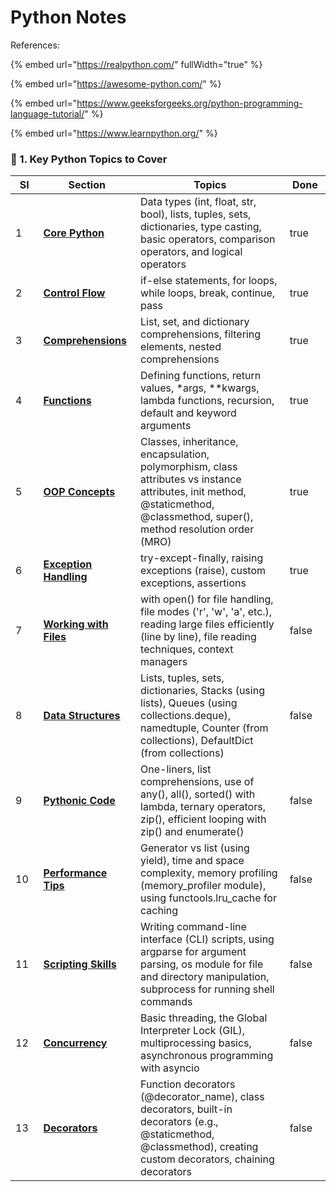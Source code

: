 # Python Notes

References:

{% embed url="https://realpython.com/" fullWidth="true" %}

{% embed url="https://awesome-python.com/" %}

{% embed url="https://www.geeksforgeeks.org/python-programming-language-tutorial/" %}

{% embed url="https://www.learnpython.org/" %}

### **📌 1. Key Python Topics to Cover**

<table><thead><tr><th width="49.6689453125">SI</th><th width="156.2066650390625">Section</th><th width="406.40850830078125">Topics</th><th width="72.42526245117188" data-type="checkbox">Done</th></tr></thead><tbody><tr><td>1</td><td><a href="core-python.md"><strong>Core Python</strong></a></td><td>Data types (int, float, str, bool), lists, tuples, sets, dictionaries, type casting, basic operators, comparison operators, and logical operators</td><td>true</td></tr><tr><td>2</td><td><a href="control-flow.md"><strong>Control Flow</strong></a></td><td>if-else statements, for loops, while loops, break, continue, pass</td><td>true</td></tr><tr><td>3</td><td><a href="comprehensions.md"><strong>Comprehensions</strong></a></td><td>List, set, and dictionary comprehensions, filtering elements, nested comprehensions</td><td>true</td></tr><tr><td>4</td><td><a href="functions.md"><strong>Functions</strong></a></td><td>Defining functions, return values, *args, **kwargs, lambda functions, recursion, default and keyword arguments</td><td>true</td></tr><tr><td>5</td><td><a href="oops-concepts.md"><strong>OOP Concepts</strong></a></td><td>Classes, inheritance, encapsulation, polymorphism, class attributes vs instance attributes, init method, @staticmethod, @classmethod, super(), method resolution order (MRO)</td><td>true</td></tr><tr><td>6</td><td><a href="exception-handling.md"><strong>Exception Handling</strong></a></td><td>try-except-finally, raising exceptions (raise), custom exceptions, assertions</td><td>true</td></tr><tr><td>7</td><td><a href="working-with-files.md"><strong>Working with Files</strong></a></td><td>with open() for file handling, file modes ('r', 'w', 'a', etc.), reading large files efficiently (line by line), file reading techniques, context managers</td><td>false</td></tr><tr><td>8</td><td><a href="data-structures.md"><strong>Data Structures</strong></a></td><td>Lists, tuples, sets, dictionaries, Stacks (using lists), Queues (using collections.deque), namedtuple, Counter (from collections), DefaultDict (from collections)</td><td>false</td></tr><tr><td>9</td><td><a href="pythonic-code.md"><strong>Pythonic Code</strong></a></td><td>One-liners, list comprehensions, use of any(), all(), sorted() with lambda, ternary operators, zip(), efficient looping with zip() and enumerate()</td><td>false</td></tr><tr><td>10</td><td><a href="performance-tips.md"><strong>Performance Tips</strong></a></td><td>Generator vs list (using yield), time and space complexity, memory profiling (memory_profiler module), using functools.lru_cache for caching</td><td>false</td></tr><tr><td>11</td><td><a href="scripting-skills.md"><strong>Scripting Skills</strong></a></td><td>Writing command-line interface (CLI) scripts, using argparse for argument parsing, os module for file and directory manipulation, subprocess for running shell commands</td><td>false</td></tr><tr><td>12</td><td><a href="concurrency.md"><strong>Concurrency</strong></a></td><td>Basic threading, the Global Interpreter Lock (GIL), multiprocessing basics, asynchronous programming with asyncio</td><td>false</td></tr><tr><td>13</td><td><a href="decorators.md"><strong>Decorators</strong></a></td><td>Function decorators (@decorator_name), class decorators, built-in decorators (e.g., @staticmethod, @classmethod), creating custom decorators, chaining decorators</td><td>false</td></tr></tbody></table>
